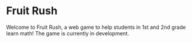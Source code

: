 # Fruit Rush

Welcome to Fruit Rush, a web game to help students in 1st and 2nd grade learn math! The game is currently in development.
